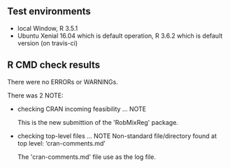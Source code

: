 ## Test environments
* local Window, R 3.5.1
* Ubuntu Xenial 16.04 which is default operation, R 3.6.2 which is default version (on travis-ci)


## R CMD check results
There were no ERRORs or WARNINGs. 




There was 2 NOTE:

* checking CRAN incoming feasibility ... NOTE

  This is the new submittion of the 'RobMixReg' package.

* checking top-level files ... NOTE
Non-standard file/directory found at top level:
  ‘cran-comments.md’
  
  The 'cran-comments.md' file use as the log file. 
